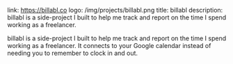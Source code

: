 link: https://billabl.co
logo: /img/projects/billabl.png
title: billabl
description: billabl is a side-project I built to help me track and report on the time I spend working as a freelancer.

billabl is a side-project I built to help me track and report on the time I spend
working as a freelancer. It connects to your Google calendar instead of needing
you to remember to clock in and out.
